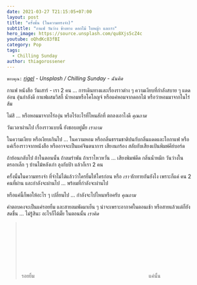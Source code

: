 ```yaml
---
date: 2021-03-27 T21:15:05+07:00
layout: post
title: "ครั้งนั้น (ในความทรงจำ)"
subtitle: "กาแฟ วันว่าง ข้างทาง ดอกไม้ ใบหญ้า และเรา"
hero_image: https://source.unsplash.com/qu8Xjs5cZ4c
youtube: oQhdKc83fBI
category: Pop
tags:
  - Chilling Sunday
author: thiagorossener
---
```

`ขอบคุณ:` *[rigel](https://unsplash.com/@rigels) - Unsplash / Chilling Sunday - ฉันคิด*

กาแฟ หนังสือ วันเสาร์ - เรา 2 คน ... การเดินทางและเรื่องราวต่าง ๆ ความเงียบที่กำลังสบาย ๆ แดดอ่อน อุ่นกำลังดี กาแฟผสมวิสกี้ น้ำหอมหรือโคโลญจ์ หรือแค่หอมจากดอกไม้ หรือว่าหอมมาจากในไร่ส้ม

ไม่สิ ... หรือหอมมาจากไร่องุ่น หรือไร่อะไรที่ไหนสักที่ ตกลงเอาไงดี *คุณถาม*

วันเวลาผ่านไป เรื่องราวแบบนี้ ยังชอบอยู่มั๊ย *เราถาม*

ในความเงียบ หรือเงียบเกินไป ... ในความหอม หรือกลิ่นธรรมชาติปนกับกลิ่นแดดและไอกาแฟ หรือแค่เรื่องราวจากหนังสือ หรืออาจจะเป็นแค่จินตนาการ เสียงนกร้อง สลับกับเสียงแป้นพิมพ์คีย์บอร์ด

ถ้าย้อนกลับไป ถ้าในตอนนั้น ถ้าลมรำพัน ถ้าเราไหวหวั่น ... เสียงพิมพ์ดีด กลิ่นน้ำหมึก วันว่างในตรอกเล็ก ๆ บ้านไม้หลังเก่า ลุงกับป้า แล้วก็เรา 2 คน

ครั้งนั้นในความทรงจำ ที่จำไม่ได้แล้วว่าใครยิ้มให้ใครก่อน หรือ *เรา* ทักทายกันยังไง เพราะก็แค่ คน 2 คนที่ผ่าน และกำลังจะผ่านไป ... พร้อมที่กำลังจะผ่านไป

หรือแค่นี้ก็พอให้อะไร ๆ เปลี่ยนไป ... กำลังจะไปไหนหรือครับ *คุณถาม*

คำตอบคงจะเป็นแค่รอยยิ้ม และสายลมพัดมาเย็น ๆ น่าจะเพราะอากาศในตอนเช้า หรือสายแล้วแต่ก็ยังสดชื่น ... ไม่รู้สินะ อะไรก็ได้มั๊ย ในตอนนั้น *เราคิด*

> รอยยิ้ม <svg class="love"><use xlink:href="#icon-heart"></use></svg> แค่นั้น
